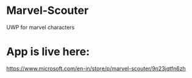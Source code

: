 # Marvel-Scouter
UWP for marvel characters

# App is live here:
https://www.microsoft.com/en-in/store/p/marvel-scouter/9n23jqtfn6zh
